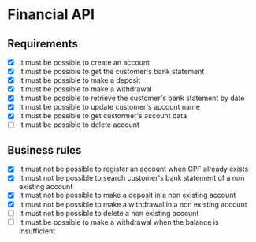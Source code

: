 # Financial API

## Requirements

- [x] It must be possible to create an account
- [x] It must be possible to get the customer's bank statement
- [x] It must be possible to make a deposit
- [x] It must be possible to make a withdrawal
- [x] It must be possible to retrieve the customer's bank statement by date
- [x] It must be possible to update customer's account name
- [x] It must be possible to get custormer's account data
- [ ] It must be possible to delete account

## Business rules

- [x] It must not be possible to register an account when CPF already exists
- [x] It must not be possible to search customer's bank statement of a non existing account
- [x] It must not be possible to make a deposit in a non existing account
- [x] It must not be possible to make a withdrawal in a non existing account
- [ ] It must not be possible to delete a non existing account
- [ ] It must be possible to make a withdrawal when the balance is insufficient
